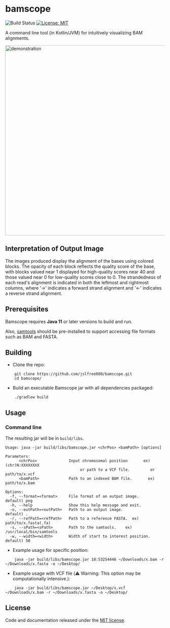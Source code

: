 # bamscope
![Build Status](https://github.com/jslfree080/bamscope/actions/workflows/tests.yml/badge.svg?branch=main)
[![License: MIT](https://img.shields.io/badge/License-MIT-yellow.svg)](https://github.com/jslfree080/bamscope/blob/main/LICENSE)

A command line tool (in Kotlin/JVM) for intuitively visualizing BAM alignments.

<img alt="demonstration" src="https://github.com/jslfree080/jslfree080/blob/main/example2.png" width=600>

## Interpretation of Output Image

The images produced display the alignment of the bases using colored blocks. The opacity of each block reflects the quality score of the base, with blocks valued near 1 displayed for high-quality scores near 40 and those valued near 0 for low-quality scores close to 0. The strandedness of each read's alignment is indicated in both the leftmost and rightmost columns, where '→' indicates a forward strand alignment and '←' indicates a reverse strand alignment.

## Prerequisites

Bamscope requires **Java 11** or later versions to build and run.

Also, [samtools](https://github.com/samtools/samtools) should be pre-installed to support accessing file formats such as BAM and FASTA.

## Building

* Clone the repo:
```
    git clone https://github.com/jslfree080/bamscope.git
    cd bamscope/
```

* Build an executable Bamscope jar with all dependencies packaged:
```
    ./gradlew build
```

## Usage

### Command line

The resulting jar will be in `build/libs`.

```
Usage: java -jar build/libs/bamscope.jar <chrPos> <bamPath> [options]

Parameters:
      <chrPos>              Input chromosomal position       ex) (chr)N:XXXXXXXX
                                 or path to a VCF file.         or path/to/x.vcf
      <bamPath>             Path to an indexed BAM file.       ex) path/to/x.bam
     
Options:
  -f, --format=<format>     File format of an output image.         default) png
  -h, --help                Show this help message and exit.
  -o, --outPath=<outPath>   Path to an output image.                  default) .
  -r, --refPath=<refPath>   Path to a reference FASTA.  ex) path/to/x.fasta(.fa)
  -s, --sPath=<sPath>       Path to the samtools.    ex) /usr/local/bin/samtools
  -w, --width=<width>       Width of start to interest position.     default) 50
```

* Example usage for specific position:
```
    java -jar build/libs/bamscope.jar 18:53254446 ~/Downloads/x.bam -r ~/Downloads/x.fasta -o ~/Desktop/
```

* Example usage with VCF file (⚠️ Warning: This option may be computationally intensive.):
```
    java -jar build/libs/bamscope.jar ~/Desktop/x.vcf ~/Downloads/x.bam -r ~/Downloads/x.fasta -o ~/Desktop/
```

## License

Code and documentation released under the [MIT license](https://github.com/jslfree080/bamscope/blob/master/LICENSE).

